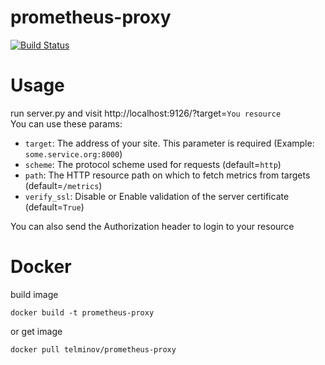 # prometheus-proxy
[![Build Status](https://travis-ci.org/telminov/prometheus-proxy.svg?branch=master)](https://travis-ci.org/telminov/prometheus-proxy)
# Usage
run server.py and visit http://localhost:9126/?target=`You resource`  
You can use these params:
 * `target`: The address of your site. This parameter is required (Example: `some.service.org:8000`)
 * `scheme`: The protocol scheme used for requests (default=`http`)
 * `path`: The HTTP resource path on which to fetch metrics from targets (default=`/metrics`)
 * `verify_ssl`: Disable or Enable validation of the server certificate (default=`True`)

You can also send the Authorization header to login to your resource

# Docker 
build image 
```text
docker build -t prometheus-proxy
```
or get image
```text
docker pull telminov/prometheus-proxy
```
